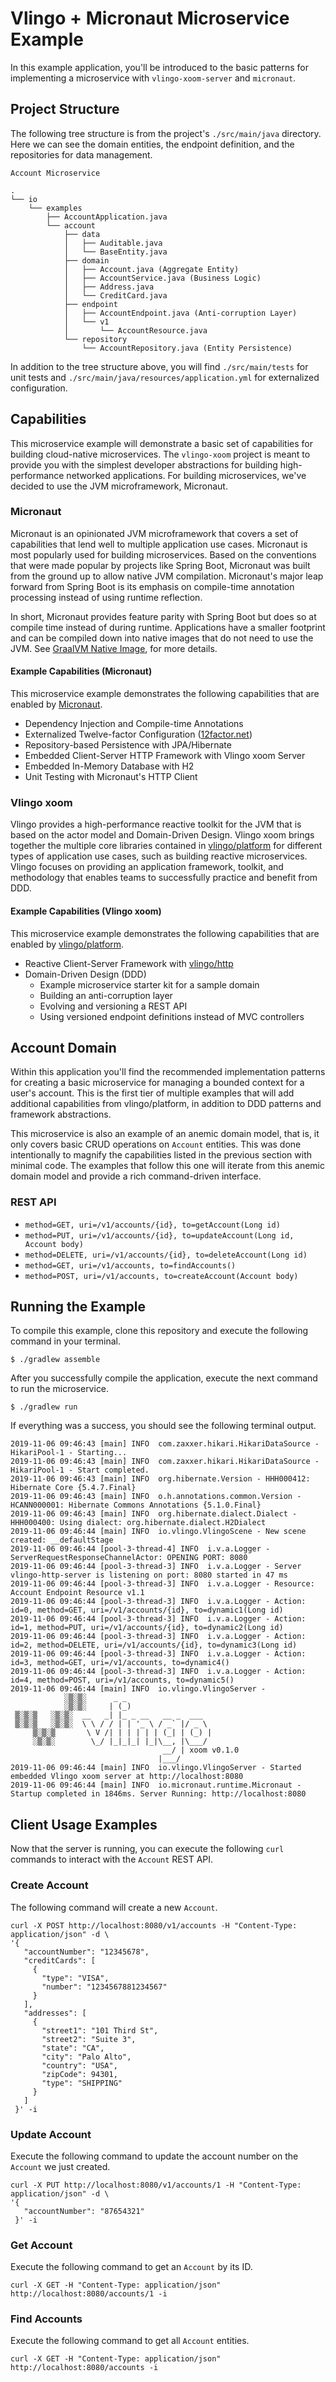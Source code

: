 # Vlingo + Micronaut Microservice Example

In this example application, you'll be introduced to the basic patterns for implementing a microservice with `vlingo-xoom-server` and `micronaut`.

## Project Structure

The following tree structure is from the project's `./src/main/java` directory. Here we can see the domain entities, the endpoint definition, and the repositories for data management. 

`Account Microservice`

    .
    └── io
        └── examples
            ├── AccountApplication.java
            └── account
                ├── data
                │   ├── Auditable.java
                │   └── BaseEntity.java
                ├── domain
                │   ├── Account.java (Aggregate Entity)
                │   ├── AccountService.java (Business Logic)
                │   ├── Address.java
                │   └── CreditCard.java
                ├── endpoint
                │   ├── AccountEndpoint.java (Anti-corruption Layer)
                │   └── v1
                │       └── AccountResource.java
                └── repository
                    └── AccountRepository.java (Entity Persistence)

In addition to the tree structure above, you will find `./src/main/tests` for unit tests and `./src/main/java/resources/application.yml` for externalized configuration.

## Capabilities

This microservice example will demonstrate a basic set of capabilities for building cloud-native microservices. The `vlingo-xoom` project is meant to provide you with the simplest developer abstractions for building high-performance networked applications. For building microservices, we've decided to use the JVM microframework, Micronaut. 

### Micronaut

Micronaut is an opinionated JVM microframework that covers a set of capabilities that lend well to multiple application use cases. Micronaut is most popularly used for building microservices. Based on the conventions that were made popular by projects like Spring Boot, Micronaut was built from the ground up to allow native JVM compilation. Micronaut's major leap forward from Spring Boot is its emphasis on compile-time annotation processing instead of using runtime reflection.

In short, Micronaut provides feature parity with Spring Boot but does so at compile time instead of during runtime. Applications have a smaller footprint and can be compiled down into native images that do not need to use the JVM. See [GraalVM Native Image](https://www.graalvm.org/docs/why-graal/#for-microservices-frameworks), for more details.

#### Example Capabilities (Micronaut)

This microservice example demonstrates the following capabilities that are enabled by [Micronaut](http://micronaut.io).

- Dependency Injection and Compile-time Annotations
- Externalized Twelve-factor Configuration ([12factor.net](https://12factor.net/config))
- Repository-based Persistence with JPA/Hibernate
- Embedded Client-Server HTTP Framework with Vlingo xoom Server
- Embedded In-Memory Database with H2
- Unit Testing with Micronaut's HTTP Client

### Vlingo xoom
 
Vlingo provides a high-performance reactive toolkit for the JVM that is based on the actor model and Domain-Driven Design. Vlingo xoom brings together the multiple core libraries contained in [vlingo/platform](https://docs.vlingo.io/) for different types of application use cases, such as building reactive microservices. Vlingo focuses on providing an application framework, toolkit, and methodology that enables teams to successfully practice and benefit from DDD.

#### Example Capabilities (Vlingo xoom)

This microservice example demonstrates the following capabilities that are enabled by [vlingo/platform](http://docs.vlingo.io).

- Reactive Client-Server Framework with [vlingo/http](https://docs.vlingo.io/vlingo-http)
- Domain-Driven Design (DDD)
  - Example microservice starter kit for a sample domain
  - Building an anti-corruption layer
  - Evolving and versioning a REST API
  - Using versioned endpoint definitions instead of MVC controllers

## Account Domain

Within this application you'll find the recommended implementation patterns for creating a basic microservice for managing a bounded context for a user's account. This is the first tier of multiple examples that will add additional capabilities from vlingo/platform, in addition to DDD patterns and framework abstractions.

This microservice is also an example of an anemic domain model, that is, it only covers basic CRUD operations on `Account` entities. This was done intentionally to magnify the capabilities listed in the previous section with minimal code. The examples that follow this one will iterate from this anemic domain model and provide a rich command-driven interface.   

### REST API

- `method=GET, uri=/v1/accounts/{id}, to=getAccount(Long id)`
- `method=PUT, uri=/v1/accounts/{id}, to=updateAccount(Long id, Account body)`
- `method=DELETE, uri=/v1/accounts/{id}, to=deleteAccount(Long id)`
- `method=GET, uri=/v1/accounts, to=findAccounts()`
- `method=POST, uri=/v1/accounts, to=createAccount(Account body)`

## Running the Example

To compile this example, clone this repository and execute the following command in your terminal.

    $ ./gradlew assemble

After you successfully compile the application, execute the next command to run the microservice.

    $ ./gradlew run

If everything was a success, you should see the following terminal output.

    2019-11-06 09:46:43 [main] INFO  com.zaxxer.hikari.HikariDataSource - HikariPool-1 - Starting...
    2019-11-06 09:46:43 [main] INFO  com.zaxxer.hikari.HikariDataSource - HikariPool-1 - Start completed.
    2019-11-06 09:46:43 [main] INFO  org.hibernate.Version - HHH000412: Hibernate Core {5.4.7.Final}
    2019-11-06 09:46:43 [main] INFO  o.h.annotations.common.Version - HCANN000001: Hibernate Commons Annotations {5.1.0.Final}
    2019-11-06 09:46:43 [main] INFO  org.hibernate.dialect.Dialect - HHH000400: Using dialect: org.hibernate.dialect.H2Dialect
    2019-11-06 09:46:44 [main] INFO  io.vlingo.VlingoScene - New scene created: __defaultStage
    2019-11-06 09:46:44 [pool-3-thread-4] INFO  i.v.a.Logger - ServerRequestResponseChannelActor: OPENING PORT: 8080
    2019-11-06 09:46:44 [pool-3-thread-3] INFO  i.v.a.Logger - Server vlingo-http-server is listening on port: 8080 started in 47 ms
    2019-11-06 09:46:44 [pool-3-thread-3] INFO  i.v.a.Logger - Resource: Account Endpoint Resource v1.1
    2019-11-06 09:46:44 [pool-3-thread-3] INFO  i.v.a.Logger - Action: id=0, method=GET, uri=/v1/accounts/{id}, to=dynamic1(Long id)
    2019-11-06 09:46:44 [pool-3-thread-3] INFO  i.v.a.Logger - Action: id=1, method=PUT, uri=/v1/accounts/{id}, to=dynamic2(Long id)
    2019-11-06 09:46:44 [pool-3-thread-3] INFO  i.v.a.Logger - Action: id=2, method=DELETE, uri=/v1/accounts/{id}, to=dynamic3(Long id)
    2019-11-06 09:46:44 [pool-3-thread-3] INFO  i.v.a.Logger - Action: id=3, method=GET, uri=/v1/accounts, to=dynamic4()
    2019-11-06 09:46:44 [pool-3-thread-3] INFO  i.v.a.Logger - Action: id=4, method=POST, uri=/v1/accounts, to=dynamic5()
    2019-11-06 09:46:44 [main] INFO  io.vlingo.VlingoServer - 
                ░▒░▒░      _ _                    
                ░▒░▒░     | (_)                   
     ▒░▒░▒   ░▒░▒░  __   _| |_ _ __   __ _  ___   
     ▒░▒░▒   ░▒░▒░  \ \ / / | | '_ \ / _` |/ _ \
         ▒░▒░▒       \ V /| | | | | | (_| | (_) |
         ░▒░▒░        \_/ |_|_|_| |_|\__, |\___/
                                      __/ | xoom v0.1.0
                                     |___/
    2019-11-06 09:46:44 [main] INFO  io.vlingo.VlingoServer - Started embedded Vlingo xoom server at http://localhost:8080
    2019-11-06 09:46:44 [main] INFO  io.micronaut.runtime.Micronaut - Startup completed in 1846ms. Server Running: http://localhost:8080
 
## Client Usage Examples
 
Now that the server is running, you can execute the following `curl` commands to interact with the `Account` REST API.
 
### Create Account
 
The following command will create a new `Account`.
 
    curl -X POST http://localhost:8080/v1/accounts -H "Content-Type: application/json" -d \
    '{
       "accountNumber": "12345678",
       "creditCards": [
         {
           "type": "VISA",
           "number": "1234567881234567"
         }
       ],
       "addresses": [
         {
           "street1": "101 Third St",
           "street2": "Suite 3",
           "state": "CA",
           "city": "Palo Alto",
           "country": "USA",
           "zipCode": 94301,
           "type": "SHIPPING"
         }
       ]
     }' -i

### Update Account

Execute the following command to update the account number on the `Account` we just created.

    curl -X PUT http://localhost:8080/v1/accounts/1 -H "Content-Type: application/json" -d \
    '{
       "accountNumber": "87654321"
     }' -i

### Get Account

Execute the following command to get an `Account` by its ID.

    curl -X GET -H "Content-Type: application/json" http://localhost:8080/accounts/1 -i 

### Find Accounts

Execute the following command to get all `Account` entities.

    curl -X GET -H "Content-Type: application/json" http://localhost:8080/accounts -i 
